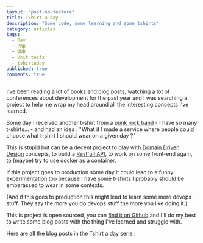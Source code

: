 ```yaml
---
layout: "post-no-feature"
title: TShirt a day
description: "Some code, some learning and some tshirts"
category: articles
tags:
  - Dev
  - Php
  - DDD
  - Unit tests
  - tshirtaday
published: true
comments: true
---
```


I've been reading a lot of books and blog posts, watching a lot of conferences about development for the past year and I was searching a project to help me wrap my head around all the interesting concepts I've learned.

Some day I received another t-shirt from a [punk rock band](https://ninaschool.bandcamp.com/) - I have so many t-shirts... - and had an idea : "What if I made a service where people could choose what t-shirt I should wear on a given day ?"

This is stupid but can be a decent project to play with [Domain Driven Design](https://en.wikipedia.org/wiki/Domain-driven_design) concepts, to build a [Restfull API](https://fr.wikipedia.org/wiki/Representational_State_Transfer), to work on some front-end again, to (maybe) try to use [docker](https://www.docker.com/) as a container.

If this project goes to production some day it could lead to a funny experimentation too because I have some t-shirts I probably should be embarassed to wear in some contexts.

(And if this goes to production this might lead to learn some more devops stuff. They say the more you do devops stuff the more you like doing it.)

This is project is open sourced, you can [find it on Github](https://github.com/SelrahcD/tshirtaday) and I'll do my best to write some blog posts with the thing I've learned and struggle with.

Here are all the blog posts in the Tshirt a day serie :
